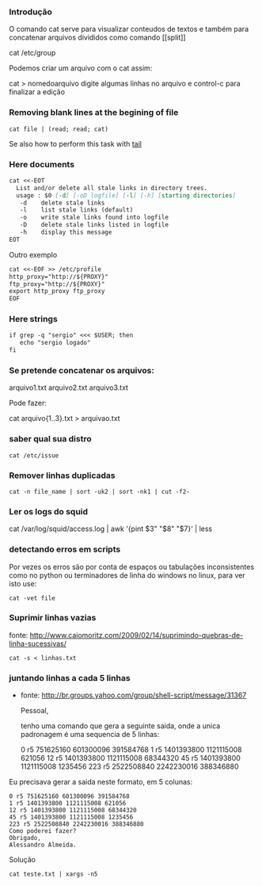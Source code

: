 ### Introdução
O comando cat serve para visualizar conteudos de textos e também para
concatenar arquivos divididos como comando [[split]]

  cat /etc/group

Podemos criar um arquivo com o cat assim:

  cat > nomedoarquivo
  digite algumas
  linhas no arquivo e control-c
  para finalizar a edição

### Removing blank lines at the begining of file

    cat file | (read; read; cat)

Se also how to perform this task with [tail](tail.md)

### Here documents

``` markdown
cat <<-EOT
  List and/or delete all stale links in directory trees.
  usage : $0 [-d] [-oD logfile] [-l] [-h] [starting directories]
   -d    delete stale links
   -l    list stale links (default)
   -o    write stale links found into logfile
   -D    delete stale links listed in logfile
   -h    display this message
EOT
```

Outro exemplo

``` markdown
cat <<-EOF >> /etc/profile
http_proxy="http://${PROXY}"
ftp_proxy="http://${PROXY}"
export http_proxy ftp_proxy
EOF
```

### Here strings

``` markdown
if grep -q "sergio" <<< $USER; then
   echo "sergio logado"
fi
```

### Se pretende concatenar os arquivos:

  arquivo1.txt arquivo2.txt arquivo3.txt

Pode fazer:

  cat arquivo{1..3}.txt  > arquivao.txt

### saber qual sua distro

    cat /etc/issue

### Remover linhas duplicadas

    cat -n file_name | sort -uk2 | sort -nk1 | cut -f2-

### Ler os logs do squid

 cat /var/log/squid/access.log | awk '{pint $3" "$8" "$7}' | less

### detectando erros em scripts
Por vezes os erros são por conta de espaços ou tabulações inconsistentes como no python ou terminadores de linha do windows
no linux, para ver isto use:

    cat -vet file

### Suprimir linhas vazias
fonte: http://www.caiomoritz.com/2009/02/14/suprimindo-quebras-de-linha-sucessivas/

    cat -s < linhas.txt

### juntando linhas a cada 5 linhas
* fonte: http://br.groups.yahoo.com/group/shell-script/message/31367

    Pessoal,

    tenho uma comando que gera a seguinte saida, onde a unica padronagem é uma
    sequencia de 5 linhas:

    0
    r5
    751625160
    601300096
    391584768
    1
    r5
    1401393800
    1121115008
    621056
    12
    r5
    1401393800
    1121115008
    68344320
    45
    r5
    1401393800
    1121115008
    1235456
    223
    r5
    2522508840
    2242230016
    388346880

Eu precisava gerar a saida neste formato, em 5 colunas:

    0 r5 751625160 601300096 391584768
    1 r5 1401393800 1121115008 621056
    12 r5 1401393800 1121115008 68344320
    45 r5 1401393800 1121115008 1235456
    223 r5 2522508840 2242230016 388346880
    Como poderei fazer?
    Obrigado,
    Alessandro Almeida.

Solução

    cat teste.txt | xargs -n5

